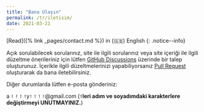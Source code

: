 ```yaml
---
title: "Bana Ulaşın"
permalink: /tr/iletisim/
date: 2021-03-21
---
```


[Read]({% link _pages/contact.md %}) in (🇬🇧) English
{: .notice--info}

Açık sorulabilecek sorularınız, site ile ilgili sorularınız veya site içeriği
ile ilgili düzeltme önerileriniz için lütfen [GitHub
Discussions](https://github.com/alperyazar/www/discussions) üzerinde bir talep
oluşturunuz. İçerikle ilgili düzeltmelerinizi yapabiliyorsanız [Pull
Request](https://github.com/alperyazar/www/pulls) oluşturarak da bana
iletebilirsiniz.

Diğer durumlarda lütfen e-posta gönderiniz:

a `!` `!` `!` `!`y`!` `!` `!` `!`@gmail.com (**`!`leri adım ve soyadımdaki
karakterlere değiştirmeyi UNUTMAYINIZ.**)
